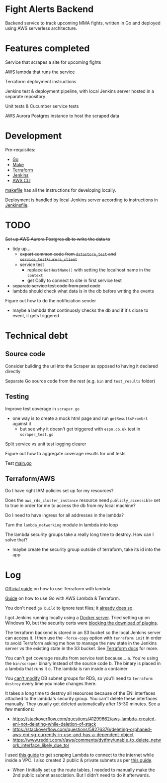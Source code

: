 # Fight Alerts Backend

Backend service to track upcoming MMA fights, written in Go and deployed using AWS serverless architecture.

# Features completed

Service that scrapes a site for upcoming fights

AWS lambda that runs the service

Terraform deployment instructions

Jenkins test & deployment pipeline, with local Jenkins server hosted in a separate repository

Unit tests & Cucumber service tests

AWS Aurora Postgres instance to host the scraped data

# Development

Pre-requisites:
- [Go](https://go.dev/)
- [Make](https://www.gnu.org/software/make/)
- [Terraform](https://www.terraform.io/)
- [Jenkins](https://www.jenkins.io/)
- [AWS CLI](https://aws.amazon.com/cli/)

[makefile](./functions/makefile) has all the instructions for developing locally.

Deployment is handled by local Jenkins server according to instructions in [Jenkinsfile](./Jenkinsfile).

# TODO

~~Set up AWS Aurora Postgres db to write the data to~~
- tidy up...
  - ~~export common code from `datastore_test` and `service_test`/`aurora_client`~~
  - service test
    - replace `GetHostName()` with setting the localhost name in the `context`
    - get Colly to connect to site in first service test
- ~~separate service test code from prod code~~
- lambda should check what data is in the db before writing the events

Figure out how to do the notificiation sender
- maybe a lambda that continuosly checks the db and if it's close to event, it gets triggered

# Technical debt

## Source code

Consider building the url into the Scraper as opposed to having it declared directly

Separate Go source code from the rest (e.g. `bin` and `test_results` folder)

## Testing

Improve test coverage in `scraper.go`
- one way is to create a mock html page and run `getResultsFromUrl` against it
    - but see why it doesn't get triggered with `espn.co.uk` test in `scraper_test.go`

Split service vs unit test logging clearer

Figure out how to aggregate coverage results for unit tests

Test [main.go](functions/main.go)

## Terraform/AWS

Do I have right IAM policies set up for my resources?

Does the `aws_rds_cluster_instance` resource need `publicly_accessible` set to true in order for me to access the db from my local machine?

Do I need to have ingress for all addresses in the lambda?

Turn the `lambda_networking` module in lambda into loop

The lambda security groups take a really long time to destroy. How can I solve that?
- maybe create the security group outside of terraform, take its id into the app

# Log

[Official guide](https://learn.hashicorp.com/tutorials/terraform/lambda-api-gateway) on how to use Terraform with lambda.

[Guide](https://levelup.gitconnected.com/setup-your-go-lambda-and-deploy-with-terraform-9105bda2bd18) on how to use Go with AWS Lambda & Terraform.

You don't need `go build` to ignore test files; it [already does so](https://stackoverflow.com/a/65844817/7874516).

I got Jenkins running locally using a [Docker server](https://www.jenkins.io/doc/book/installing/docker/). Tried setting up on Windows 10, but the security certs were [blocking the download of plugins](https://stackoverflow.com/questions/24563694/jenkins-unable-to-find-valid-certification-path-to-requested-target-error-whil#:~:text=That%20error%20is%20a%20common,is%20a%20Self-Signed%20Certificate).

The terraform backend is stored in an S3 bucket so the local Jenkins server can access it. I then use the `-force-copy` option with `terraform init` in order to avoid Terraform asking me how to manage the new state in the Jenkins server vs the existing state in the S3 bucket. See [Terraform docs](https://www.terraform.io/cli/commands/init#backend-initialization) for more.

You can't get coverage results from service test because...
a. You're using the `bin/scraper` binary instead of the source code
b. The binary is placed in a lambda that runs it
c. The lambda is ran inside a container

You [can't modify](https://serverfault.com/questions/816820/aws-can-not-change-db-subnet-group-for-aws-rds) DB subnet groups for RDS, so you'll need to `terraform destroy` every time you make changes there.

It takes a long time to destroy all resources because of the ENI interfaces attached to the lambda's security group. You can't delete these interfaces manually. They usually get deleted automatically after 15-30 minutes. See a few mentions:
- https://stackoverflow.com/questions/41299662/aws-lambda-created-eni-not-deleting-while-deletion-of-stack
- https://stackoverflow.com/questions/58276376/deleting-orphaned-aws-eni-sg-currently-in-use-and-has-a-dependent-object
- https://www.reddit.com/r/aws/comments/dytfmy/unable_to_delete_network_interface_likely_due_to/

I used [this guide](https://aws.amazon.com/premiumsupport/knowledge-center/internet-access-lambda-function/) to get scraping Lambda to connect to the internet while inside a VPC. I also created 2 public & private subnets as per [this guide](https://jasonwatmore.com/post/2021/05/30/aws-create-a-vpc-with-public-and-private-subnets-and-a-nat-gateway).
- When I initially set up the route tables, I needed to manually make the 2nd public subnet association. But I didn't need to do it afterwards.